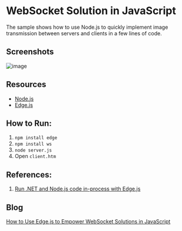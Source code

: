 # WebSocket Solution in JavaScript
The sample shows how to use Node.js to quickly implement image transmission between servers and clients in a few lines of code.

## Screenshots
![image](http://www.codepool.biz/wp-content/uploads/2014/10/nodejs_websocket.png)

## Resources
* [Node.js][1]
* [Edge.js][2]

## How to Run:
1. `npm install edge`
2. `npm install ws`
3. `node server.js`
4. Open `client.htm`

## References:
1. [Run .NET and Node.js code in-process with Edge.js][4]

## Blog
[How to Use Edge.js to Empower WebSocket Solutions in JavaScript][3]

[1]:http://nodejs.org/
[2]:https://github.com/tjanczuk/edge
[3]:http://www.codepool.biz/websocket/empower-websocket-solutions-in-javascript.html
[4]:http://www.infoq.com/articles/the_edge_of_net_and_node

